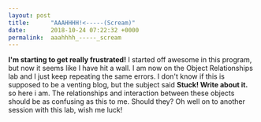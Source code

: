 ```yaml
---
layout: post
title:      "AAAHHHH!<-----(Scream)"
date:       2018-10-24 07:22:32 +0000
permalink:  aaahhhh_-----_scream
---
```



<b>I'm starting to get really frustrated!</b> I started off awesome in this program, but now it seems like I have hit a wall. I am now on the Object Relationships lab and I just keep repeating the same errors. I don't know if this is supposed to be a venting blog, but the subject said <b>Stuck! Write about it.</b> so here i am. The relationships and interaction between these objects should be as confusing as this to me. Should they? Oh well on to another session with this lab, wish me luck!
